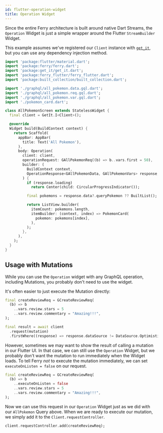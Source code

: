 ```yaml
---
id: flutter-operation-widget
title: Operation Widget
---
```


Since the entire Ferry architecture is built around native Dart Streams, the `Operation` Widget is just a simple wrapper around the Flutter `StreamBuilder` Widget.

This example assumes we've registered our `Client` instance with [`get_it`](https://pub.dev/packages/get_it), but you can use any dependency injection method.

```dart
import 'package:flutter/material.dart';
import 'package:ferry/ferry.dart';
import 'package:get_it/get_it.dart';
import 'package:ferry_flutter/ferry_flutter.dart';
import 'package:built_collection/built_collection.dart';

import './graphql/all_pokemon.data.gql.dart';
import './graphql/all_pokemon.req.gql.dart';
import './graphql/all_pokemon.var.gql.dart';
import './pokemon_card.dart';

class AllPokemonScreen extends StatelessWidget {
  final client = GetIt.I<Client>();

  @override
  Widget build(BuildContext context) {
    return Scaffold(
      appBar: AppBar(
        title: Text('All Pokemon'),
      ),
      body: Operation(
        client: client,
        operationRequest: GAllPokemonReq((b) => b..vars.first = 50),
        builder: (
          BuildContext context,
          OperationResponse<GAllPokemonData, GAllPokemonVars> response,
        ) {
          if (response.loading)
            return Center(child: CircularProgressIndicator());

          final pokemons = response.data?.queryPokemon ?? BuiltList();

          return ListView.builder(
            itemCount: pokemons.length,
            itemBuilder: (context, index) => PokemonCard(
              pokemon: pokemons[index],
            ),
          );
        },
      ),
    );
  }
}
```

## Usage with Mutations

While you can use the `Operation` widget with any GraphQL operation, including Mutations, you probably don't need to use the widget.

It's often easier to just execute the Mutation directly:

```dart
final createReviewReq = GCreateReviewReq(
  (b) => b
    ..vars.review.stars = 5
    ..vars.review.commentary = "Amazing!!!",
);

final result = await client
  .request(mutation)
  .firstWhere((response) => response.dataSource != DataSource.Optimistic);
```

However, sometimes we may want to show the result of calling a mutation in our Flutter UI. In that case, we can still use the `Operation` Widget, but we probably don't want the mutation to run immediately when the Widget loads. To tell Ferry _not_ to execute the mutation immediately, we can set `executeOnListen = false` on our request.

```dart
final createReviewReq = GCreateReviewReq(
  (b) => b
    ..executeOnListen = false
    ..vars.review.stars = 5
    ..vars.review.commentary = "Amazing!!!",
);
```

Now we can use this request in our `Operation` Widget just as we did with our `AllPokemon` Query above. When we are ready to execute our mutation, we simply add it to the `Client.requestController`.

```dart
client.requestController.add(createReviewReq);
```
